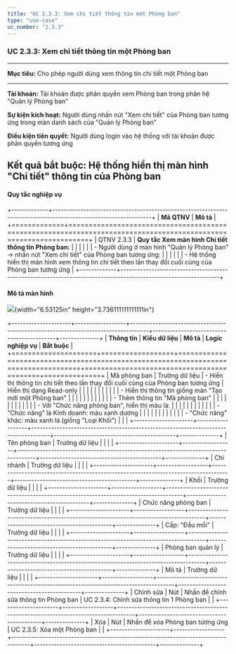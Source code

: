 ```yaml
---
title: "UC 2.3.3: Xem chi tiết thông tin một Phòng ban"
type: "use-case"
uc_number: "2.3.3"
---
```


### UC 2.3.3: Xem chi tiết thông tin một Phòng ban

  ------------------------------------------------------------------------------------------------------------------------------------
  **Mục tiêu:**               Cho phép người dùng xem thông tin chi tiết một Phòng ban
  --------------------------- --------------------------------------------------------------------------------------------------------
  **Tài khoản:**              Tài khoản được phân quyền xem Phòng ban trong phân hệ "Quản lý Phòng ban"

  **Sự kiện kích hoạt:**      Người dùng nhấn nút "Xem chi tiết" của Phòng ban tương ứng trong màn danh sách của "Quản lý Phòng ban"

  **Điều kiện tiên quyết:**   Người dùng login vào hệ thống với tài khoản được phân quyền tương ứng

  **Kết quả bắt buộc:**       Hệ thống hiển thị màn hình "Chi tiết" thông tin của Phòng ban
  ------------------------------------------------------------------------------------------------------------------------------------

#### Quy tắc nghiệp vụ

+-------------+-----------------------------------------------------------------------------------------------------------------+
| **Mã QTNV** | **Mô tả**                                                                                                       |
+=============+=================================================================================================================+
| QTNV 2.3.3  | **Quy tắc Xem màn hình Chi tiết thông tin Phòng ban:**                                                          |
|             |                                                                                                                 |
|             | -   Người dùng ở màn hình "Quản lý Phòng ban" -\> nhấn nút "Xem chi tiết" của Phòng ban tương ứng:              |
|             |                                                                                                                 |
|             |     -   Hệ thống hiển thị màn hình xem thông tin chi tiết theo lần thay đổi cuối cùng của Phòng ban tương ứng   |
+-------------+-----------------------------------------------------------------------------------------------------------------+

#### Mô tả màn hình

![](media/image9.png){width="6.53125in" height="3.736111111111111in"}

+---------------------+------------------+------------------------------------------------------------------------------------+-------------------------------------------+--------------+
| **Thông tin**       | **Kiểu dữ liệu** | **Mô tả**                                                                          | **Logic nghiệp vụ**                       | **Bắt buộc** |
+=====================+==================+====================================================================================+===========================================+==============+
| Mã phòng ban        | Trường dữ liệu   | \- Hiển thị thông tin chi tiết theo lần thay đổi cuối cùng của Phòng ban tương ứng | Hiển thị dạng Read-only                   |              |
|                     |                  |                                                                                    |                                           |              |
|                     |                  | \- Hiển thị thông tin giống màn "Tạo mới một Phòng ban"                            |                                           |              |
|                     |                  |                                                                                    |                                           |              |
|                     |                  | -   Thêm thông tin "Mã phòng ban"                                                  |                                           |              |
|                     |                  |                                                                                    |                                           |              |
|                     |                  | \- Với "Chức năng phòng ban", hiển thị màu là:                                     |                                           |              |
|                     |                  |                                                                                    |                                           |              |
|                     |                  | -   "Chức năng" là Kinh doanh: màu xanh dương                                      |                                           |              |
|                     |                  |                                                                                    |                                           |              |
|                     |                  | -   "Chức năng" khác: màu xanh lá (giống "Loại Khối")                              |                                           |              |
+---------------------+------------------+------------------------------------------------------------------------------------+-------------------------------------------+--------------+
| Tên phòng ban       | Trường dữ liệu   |                                                                                    |                                           |              |
+---------------------+------------------+------------------------------------------------------------------------------------+-------------------------------------------+--------------+
| Chi nhánh           | Trường dữ liệu   |                                                                                    |                                           |              |
+---------------------+------------------+------------------------------------------------------------------------------------+-------------------------------------------+--------------+
| Khối                | Trường dữ liệu   |                                                                                    |                                           |              |
+---------------------+------------------+------------------------------------------------------------------------------------+-------------------------------------------+--------------+
| Chức năng phòng ban | Trường dữ liệu   |                                                                                    |                                           |              |
+---------------------+------------------+------------------------------------------------------------------------------------+-------------------------------------------+--------------+
| Cấp: "Đầu mối"      | Trường dữ liệu   |                                                                                    |                                           |              |
+---------------------+------------------+------------------------------------------------------------------------------------+-------------------------------------------+--------------+
| Phòng ban quản lý   | Trường dữ liệu   |                                                                                    |                                           |              |
+---------------------+------------------+------------------------------------------------------------------------------------+-------------------------------------------+--------------+
| Mô tả               | Trường dữ liệu   |                                                                                    |                                           |              |
+---------------------+------------------+------------------------------------------------------------------------------------+-------------------------------------------+--------------+
| Chỉnh sửa           | Nút              | Nhấn để chỉnh sửa thông tin Phòng ban                                              | UC 2.3.4: Chỉnh sửa thông tin 1 Phòng ban |              |
+---------------------+------------------+------------------------------------------------------------------------------------+-------------------------------------------+--------------+
| Xóa                 | Nút              | Nhấn để xóa Phòng ban tương ứng                                                    | UC 2.3.5: Xóa một Phòng ban               |              |
+---------------------+------------------+------------------------------------------------------------------------------------+-------------------------------------------+--------------+
